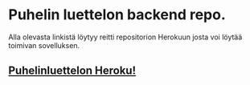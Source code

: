 # Puhelin luettelon backend repo.
Alla olevasta linkistä löytyy reitti repositorion Herokuun josta voi löytää toimivan sovelluksen.

## [Puhelinluettelon Heroku!](https://mirex-phonebook-backend.herokuapp.com/)
